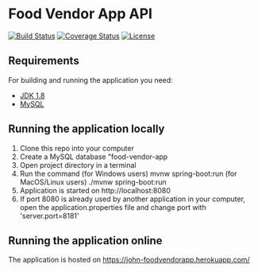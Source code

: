 # Food Vendor App API

[![Build Status](https://travis-ci.org/johnebri/FoodVendorApp.svg?branch=master)](https://travis-ci.org/johnebri/FoodVendorApp)
[![Coverage Status](https://coveralls.io/repos/github/johnebri/FoodVendorApp/badge.svg?branch=master)](https://coveralls.io/github/johnebri/FoodVendorApp?branch=master)
[![License](http://img.shields.io/:license-apache-blue.svg)](http://www.apache.org/licenses/LICENSE-2.0.html)

## Requirements

For building and running the application you need:

- [JDK 1.8](http://www.oracle.com/technetwork/java/javase/downloads/jdk8-downloads-2133151.html)
- [MySQL](https://https://dev.mysql.com/downloads/installer/)

## Running the application locally
1. Clone this repo into your computer
1. Create a MySQL database "food-vendor-app
3. Open project directory in a terminal
4. Run the command 
  (for Windows users) mvnw spring-boot:run
  (for MacOS/Linux users) ./mvnw spring-boot:run
5. Application is started on http://localhost:8080
6. If port 8080 is already used by another application in your computer, open the application.properties file and change port with 'server.port=8181'

## Running the application online
The application is hosted on https://john-foodvendorapp.herokuapp.com/


